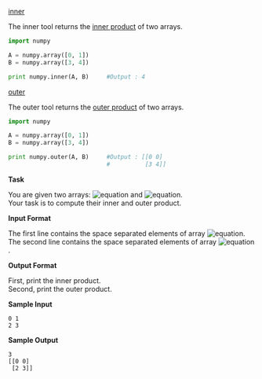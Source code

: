 [inner](http://docs.scipy.org/doc/numpy/reference/generated/numpy.inner.html)

The inner tool returns the [inner product](https://en.wikipedia.org/wiki/Inner_product_space) of two arrays.
```python
import numpy

A = numpy.array([0, 1])
B = numpy.array([3, 4])

print numpy.inner(A, B)     #Output : 4
```
[outer](http://docs.scipy.org/doc/numpy/reference/generated/numpy.outer.html)

The outer tool returns the [outer product](https://en.wikipedia.org/wiki/Outer_product) of two arrays.
```python
import numpy

A = numpy.array([0, 1])
B = numpy.array([3, 4])

print numpy.outer(A, B)     #Output : [[0 0]
                            #          [3 4]]
```
__Task__

You are given two arrays: ![equation](http://latex.codecogs.com/svg.latex?\inline&space;A) and ![equation](http://latex.codecogs.com/svg.latex?\inline&space;B). <br>
Your task is to compute their inner and outer product.

__Input Format__

The first line contains the space separated elements of array ![equation](http://latex.codecogs.com/svg.latex?\inline&space;A). <br>
The second line contains the space separated elements of array ![equation](http://latex.codecogs.com/svg.latex?\inline&space;B).

__Output Format__

First, print the inner product. <br>
Second, print the outer product.

__Sample Input__
```commandline
0 1
2 3
```
__Sample Output__
```commandline
3
[[0 0]
 [2 3]]
```